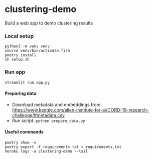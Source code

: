 # clustering-demo
Build a web app to demo clustering results

### Local setup
```
python3 -m venv venv
source venv/bin/activate.fish
poetry install
sh setup.sh
```

### Run app
```
streamlit run app.py
```

#### Preparing data
- Download metadata and embeddings from https://www.kaggle.com/allen-institute-for-ai/CORD-19-research-challenge/#metadata.csv
- Run script: `python prepare_data.py`


#### Useful commands
```
poetry show -v
poetry export -f requirements.txt > requirements.txt
heroku logs -a clustering-demo --tail
```
